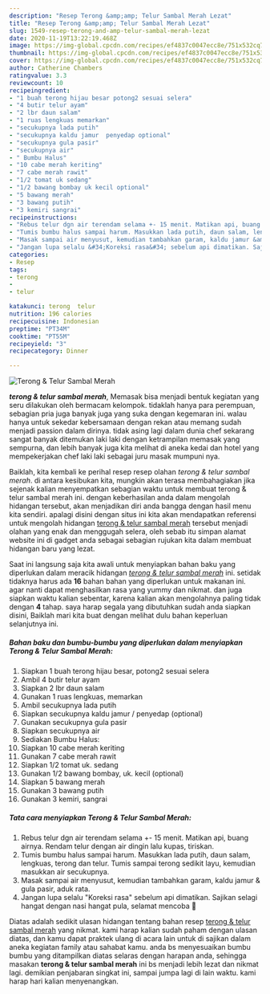 ```yaml
---
description: "Resep Terong &amp;amp; Telur Sambal Merah Lezat"
title: "Resep Terong &amp;amp; Telur Sambal Merah Lezat"
slug: 1549-resep-terong-and-amp-telur-sambal-merah-lezat
date: 2020-11-19T13:22:19.468Z
image: https://img-global.cpcdn.com/recipes/ef4837c0047ecc8e/751x532cq70/terong-telur-sambal-merah-foto-resep-utama.jpg
thumbnail: https://img-global.cpcdn.com/recipes/ef4837c0047ecc8e/751x532cq70/terong-telur-sambal-merah-foto-resep-utama.jpg
cover: https://img-global.cpcdn.com/recipes/ef4837c0047ecc8e/751x532cq70/terong-telur-sambal-merah-foto-resep-utama.jpg
author: Catherine Chambers
ratingvalue: 3.3
reviewcount: 10
recipeingredient:
- "1 buah terong hijau besar potong2 sesuai selera"
- "4 butir telur ayam"
- "2 lbr daun salam"
- "1 ruas lengkuas memarkan"
- "secukupnya lada putih"
- "secukupnya kaldu jamur  penyedap optional"
- "secukupnya gula pasir"
- "secukupnya air"
- " Bumbu Halus"
- "10 cabe merah keriting"
- "7 cabe merah rawit"
- "1/2 tomat uk sedang"
- "1/2 bawang bombay uk kecil optional"
- "5 bawang merah"
- "3 bawang putih"
- "3 kemiri sangrai"
recipeinstructions:
- "Rebus telur dgn air terendam selama +- 15 menit. Matikan api, buang airnya. Rendam telur dengan air dingin lalu kupas, tiriskan."
- "Tumis bumbu halus sampai harum. Masukkan lada putih, daun salam, lengkuas, terong dan telur. Tumis sampai terong sedikit layu, kemudian masukkan air secukupnya."
- "Masak sampai air menyusut, kemudian tambahkan garam, kaldu jamur &amp; gula pasir, aduk rata."
- "Jangan lupa selalu &#34;Koreksi rasa&#34; sebelum api dimatikan. Sajikan selagi hangat dengan nasi hangat pula, selamat mencoba 🥰"
categories:
- Resep
tags:
- terong
- 
- telur

katakunci: terong  telur 
nutrition: 196 calories
recipecuisine: Indonesian
preptime: "PT34M"
cooktime: "PT55M"
recipeyield: "3"
recipecategory: Dinner

---
```



![Terong &amp; Telur Sambal Merah](https://img-global.cpcdn.com/recipes/ef4837c0047ecc8e/751x532cq70/terong-telur-sambal-merah-foto-resep-utama.jpg)

<b><i>terong &amp; telur sambal merah</i></b>, Memasak bisa menjadi bentuk kegiatan yang seru dilakukan oleh bermacam kelompok. tidaklah hanya para perempuan, sebagian pria juga banyak juga yang suka dengan kegemaran ini. walau hanya untuk sekedar kebersamaan dengan rekan atau memang sudah menjadi passion dalam dirinya. tidak asing lagi dalam dunia chef sekarang sangat banyak ditemukan laki laki dengan ketrampilan memasak yang sempurna, dan lebih banyak juga kita melihat di aneka kedai dan hotel yang mempekerjakan chef laki laki sebagai juru masak mumpuni nya.



Baiklah, kita kembali ke perihal resep resep olahan <i>terong &amp; telur sambal merah</i>. di antara kesibukan kita, mungkin akan terasa membahagiakan jika sejenak kalian menyempatkan sebagian waktu untuk membuat terong &amp; telur sambal merah ini. dengan keberhasilan anda dalam mengolah hidangan tersebut, akan menjadikan diri anda bangga dengan hasil menu kita sendiri. apalagi disini dengan situs ini kita akan mendapatkan referensi untuk mengolah hidangan <u>terong &amp; telur sambal merah</u> tersebut menjadi olahan yang enak dan menggugah selera, oleh sebab itu simpan alamat website ini di gadget anda sebagai sebagian rujukan kita dalam membuat hidangan baru yang lezat.


Saat ini langsung saja kita awali untuk menyiapkan bahan baku yang diperlukan dalam meracik hidangan <u><i>terong &amp; telur sambal merah</i></u> ini. setidak tidaknya harus ada <b>16</b> bahan bahan yang diperlukan untuk makanan ini. agar nanti dapat menghasilkan rasa yang yummy dan nikmat. dan juga siapkan waktu kalian sebentar, karena kalian akan mengolahnya paling tidak dengan <b>4</b> tahap. saya harap segala yang dibutuhkan sudah anda siapkan disini, Baiklah mari kita buat dengan melihat dulu bahan keperluan selanjutnya ini.

<!--inarticleads1-->

##### Bahan baku dan bumbu-bumbu yang diperlukan dalam menyiapkan Terong &amp; Telur Sambal Merah:

1. Siapkan 1 buah terong hijau besar, potong2 sesuai selera
1. Ambil 4 butir telur ayam
1. Siapkan 2 lbr daun salam
1. Gunakan 1 ruas lengkuas, memarkan
1. Ambil secukupnya lada putih
1. Siapkan secukupnya kaldu jamur / penyedap (optional)
1. Gunakan secukupnya gula pasir
1. Siapkan secukupnya air
1. Sediakan  Bumbu Halus:
1. Siapkan 10 cabe merah keriting
1. Gunakan 7 cabe merah rawit
1. Siapkan 1/2 tomat uk. sedang
1. Gunakan 1/2 bawang bombay, uk. kecil (optional)
1. Siapkan 5 bawang merah
1. Gunakan 3 bawang putih
1. Gunakan 3 kemiri, sangrai




<!--inarticleads2-->

##### Tata cara menyiapkan Terong &amp; Telur Sambal Merah:

1. Rebus telur dgn air terendam selama +- 15 menit. Matikan api, buang airnya. Rendam telur dengan air dingin lalu kupas, tiriskan.
1. Tumis bumbu halus sampai harum. Masukkan lada putih, daun salam, lengkuas, terong dan telur. Tumis sampai terong sedikit layu, kemudian masukkan air secukupnya.
1. Masak sampai air menyusut, kemudian tambahkan garam, kaldu jamur &amp; gula pasir, aduk rata.
1. Jangan lupa selalu &#34;Koreksi rasa&#34; sebelum api dimatikan. Sajikan selagi hangat dengan nasi hangat pula, selamat mencoba 🥰




Diatas adalah sedikit ulasan hidangan tentang bahan resep <u>terong &amp; telur sambal merah</u> yang nikmat. kami harap kalian sudah paham dengan ulasan diatas, dan kamu dapat praktek ulang di acara lain untuk di sajikan dalam aneka kegiatan family atau sahabat kamu. anda bs menyesuaikan bumbu bumbu yang ditampilkan diatas selaras dengan harapan anda, sehingga masakan <b>terong &amp; telur sambal merah</b> ini bs menjadi lebih lezat dan nikmat lagi. demikian penjabaran singkat ini, sampai jumpa lagi di lain waktu. kami harap hari kalian menyenangkan.
